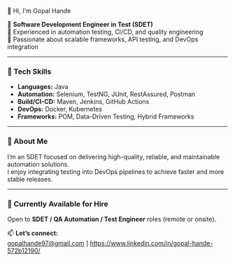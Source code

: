  👋 Hi, I'm Gopal Hande  

💼 **Software Development Engineer in Test (SDET)**  
🔹 Experienced in automation testing, CI/CD, and quality engineering  
🔹 Passionate about scalable frameworks, API testing, and DevOps integration  

---

### 🧠 Tech Skills
- **Languages:** Java  
- **Automation:** Selenium, TestNG, JUnit, RestAssured, Postman  
- **Build/CI-CD:** Maven, Jenkins, GitHub Actions  
- **DevOps:** Docker, Kubernetes  
- **Frameworks:** POM, Data-Driven Testing, Hybrid Frameworks  

---

### 🚀 About Me
I’m an SDET focused on delivering high-quality, reliable, and maintainable automation solutions.  
I enjoy integrating testing into DevOps pipelines to achieve faster and more stable releases.  

---

### 💼 Currently Available for Hire
Open to **SDET / QA Automation / Test Engineer** roles (remote or onsite).  

📫 **Let’s connect:**  
 gopalhande97@gmail.com ]  https://www.linkedin.com/in/gopal-hande-572b12190/
